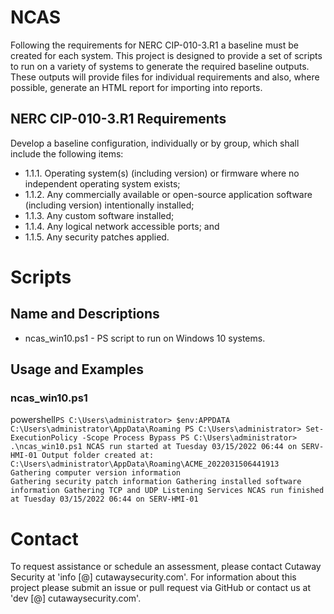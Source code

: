 # NCAS

Following the requirements for NERC CIP-010-3.R1 a baseline must be created for each system. This project is designed to provide a set of scripts to run on a variety of systems to generate the required baseline outputs. These outputs will provide files for individual requirements and also, where possible, generate an HTML report for importing into reports.

## NERC CIP-010-3.R1 Requirements 

Develop a baseline configuration, individually or by group, which shall include the following items:

* 1.1.1. Operating system(s) (including version) or firmware where no independent operating system exists;
* 1.1.2. Any commercially available or open-source application software (including version) intentionally installed;
* 1.1.3. Any custom software installed;
* 1.1.4. Any logical network accessible ports; and
* 1.1.5. Any security patches applied.

# Scripts

## Name and Descriptions

* ncas_win10.ps1 - PS script to run on Windows 10 systems.

## Usage and Examples

### ncas_win10.ps1

powershell`
PS C:\Users\administrator> $env:APPDATA
C:\Users\administrator\AppData\Roaming
PS C:\Users\administrator> Set-ExecutionPolicy -Scope Process Bypass
PS C:\Users\administrator> .\ncas_win10.ps1
NCAS run started at Tuesday 03/15/2022 06:44 on SERV-HMI-01
Output folder created at: C:\Users\administrator\AppData\Roaming\ACME_2022031506441913                                           
Gathering computer version information                                                                                  
Gathering security patch information
Gathering installed software information
Gathering TCP and UDP Listening Services
NCAS run finished at Tuesday 03/15/2022 06:44 on SERV-HMI-01
`

# Contact
To request assistance or schedule an assessment, please contact Cutaway Security at 'info [@] cutawaysecurity.com'.
For information about this project please submit an issue or pull request via GitHub or contact us at 'dev [@] cutawaysecurity.com'.
